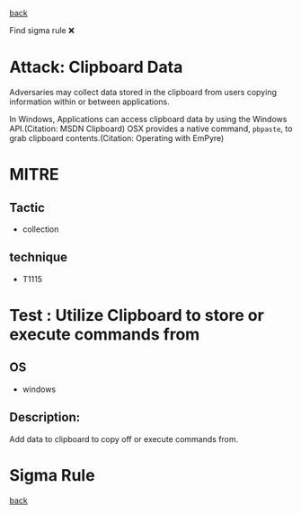 
[back](../index.md)

Find sigma rule :x: 

# Attack: Clipboard Data 

Adversaries may collect data stored in the clipboard from users copying information within or between applications. 

In Windows, Applications can access clipboard data by using the Windows API.(Citation: MSDN Clipboard) OSX provides a native command, <code>pbpaste</code>, to grab clipboard contents.(Citation: Operating with EmPyre)

# MITRE
## Tactic
  - collection


## technique
  - T1115


# Test : Utilize Clipboard to store or execute commands from
## OS
  - windows


## Description:
Add data to clipboard to copy off or execute commands from.


# Sigma Rule


[back](../index.md)
